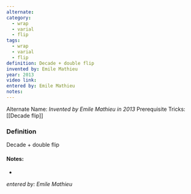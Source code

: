 ```yaml
---
alternate: 
category:
  - wrap
  - varial
  - flip
tags:
  - wrap
  - varial
  - flip
definition: Decade + double flip
invented by: Emile Mathieu
year: 2013
video link: 
entered by: Emile Mathieu
notes: 
---
```

Alternate Name: 
*Invented by Emile Mathieu in 2013*
Prerequisite Tricks: [[Decade flip]]

### Definition
Decade + double flip


#### Notes:
- 
*entered by: Emile Mathieu*

